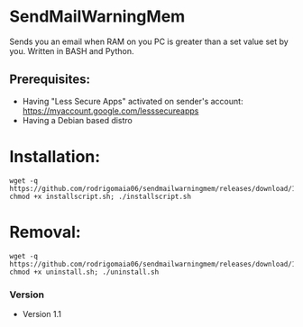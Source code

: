 SendMailWarningMem
======
Sends you an email when RAM on you PC is greater than a set value set by you. Written in BASH and Python. 

## Prerequisites:
* Having "Less Secure Apps" activated on sender's account: https://myaccount.google.com/lesssecureapps
* Having a Debian based distro

# Installation:
```
wget -q https://github.com/rodrigomaia06/sendmailwarningmem/releases/download/1.1/installscript.sh; chmod +x installscript.sh; ./installscript.sh
```
# Removal:
```
wget -q https://github.com/rodrigomaia06/sendmailwarningmem/releases/download/1.1/uninstall.sh; chmod +x uninstall.sh; ./uninstall.sh
```
### Version 
* Version 1.1
